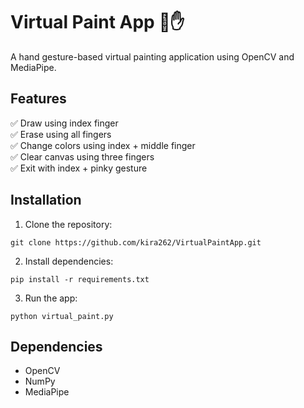 # Virtual Paint App 🎨✋

A hand gesture-based virtual painting application using OpenCV and MediaPipe.

## Features

✅ Draw using index finger  
✅ Erase using all fingers  
✅ Change colors using index + middle finger  
✅ Clear canvas using three fingers  
✅ Exit with index + pinky gesture

## Installation

1. Clone the repository:

`git clone https://github.com/kira262/VirtualPaintApp.git`

2. Install dependencies:

`pip install -r requirements.txt`

3. Run the app:

`python virtual_paint.py`

## Dependencies

- OpenCV
- NumPy
- MediaPipe
